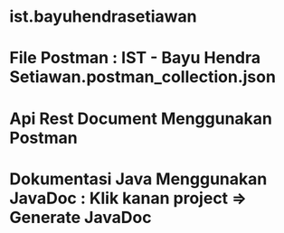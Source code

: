 # ist.bayuhendrasetiawan

# File Postman : IST - Bayu Hendra Setiawan.postman_collection.json
# Api Rest Document Menggunakan Postman
# Dokumentasi Java Menggunakan JavaDoc : Klik kanan project => Generate JavaDoc
